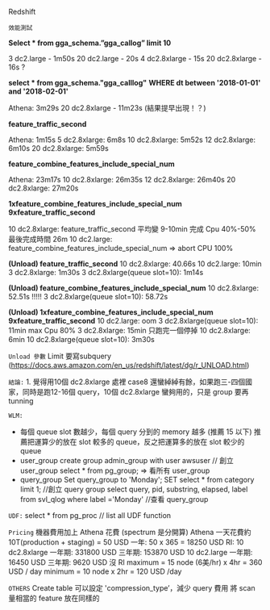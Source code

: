 Redshift

`效能測試`

**Select * from gga_schema.”gga_callog” limit 10**

3 dc2.large - 1m50s
20 dc2.large - 20s
4 dc2.8xlarge - 15s
20 dc2.8xlarge - 16s ?

**select * from gga_schema."gga_calllog"**
**WHERE dt between '2018-01-01' and '2018-02-01'**

Athena: 3m29s
20 dc2.8xlarge -  11m23s  (結果提早出現！？)

**feature_traffic_second**

Athena: 1m15s
5 dc2.8xlarge: 6m8s
10 dc2.8xlarge: 5m52s
12 dc2.8xlarge: 6m10s
20 dc2.8xlarge: 5m59s

**feature_combine_features_include_special_num**

Athena: 23m17s
10 dc2.8xlarge: 26m35s
12 dc2.8xlarge: 26m40s
20 dc2.8xlarge: 27m20s


**1xfeature_combine_features_include_special_num** 
**9xfeature_traffic_second**

10 dc2.8xlarge: 
feature_traffic_second 平均變 9-10min 完成
Cpu 40%-50%
最後完成時間 26m
10 dc2.large: 
feature_combine_features_include_special_num  => abort
CPU 100%


**(Unload) feature_traffic_second**
10 dc2.8xlarge: 40.66s
10 dc2.large: 10min
3 dc2.8xlarge: 1m30s
3 dc2.8xlarge(queue slot=10): 1m14s

**(Unload) feature_combine_features_include_special_num**
10 dc2.8xlarge: 52.51s !!!!!
3 dc2.8xlarge(queue slot=10): 58.72s

**(Unload) 1xfeature_combine_features_include_special_num** 		        **9xfeature_traffic_second**
10 dc2.large:  oom
3 dc2.8xlarge(queue slot=10): 11min
max Cpu 80%
3 dc2.8xlarge: 15min 只跑完一個停掉
10 dc2.8xlarge: 6min
10 dc2.8xlarge(queue slot=10): 3m30s

`Unload 參數`
Limit 要寫subquery (https://docs.aws.amazon.com/en_us/redshift/latest/dg/r_UNLOAD.html)

`結論:`
	1. 覺得用10個 dc2.8xlarge 處裡 case8 還蠻綽綽有餘，如果跑三-四個國家，同時是跑12-16個 query，10個 dc2.8xlarge 蠻夠用的，只是 group 要再 tunning 

`WLM:`

* 每個 queue slot 數越少，每個 query 分到的 memory 越多 (推薦 15 以下)
推薦把運算少的放在 slot 較多的 queue，反之把運算多的放在 slot 較少的 queue
* user_group
create group admin_group with user awsuser // 創立 user_group
select * from pg_group; => 看所有 user_group
* query_group
Set query_group to 'Monday';
		SET select * from category limit 1; //創立 query group
select query, pid, substring, elapsed, label
		from svl_qlog where label ='Monday' //查看 query_group
	

`UDF:`
select * from pg_proc // list all UDF function


`Pricing`
	機器費用加上 Athena 花費 (spectrum 是分開算)
Athena 一天花費約10T(production + staging) = 50 USD
一年: 50 x 365 = 18250 USD
RI:
10 dc2.8xlarge 
一年期: 331800 USD
三年期: 153870 USD
10 dc2.large
一年期: 16450 USD
三年期: 9620 USD
沒 RI
maximum = 15 node (6美/hr) x 4hr = 360 USD / day
minimum = 10 node x 2hr = 120 USD /day

`OTHERS`
Create table 可以設定 'compression_type’，減少 query 費用
將 scan 量相當的 feature 放在同樣的



